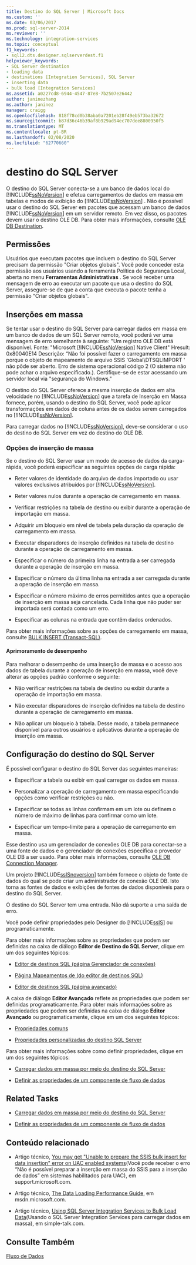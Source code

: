 ```yaml
---
title: Destino do SQL Server | Microsoft Docs
ms.custom: ''
ms.date: 03/06/2017
ms.prod: sql-server-2014
ms.reviewer: ''
ms.technology: integration-services
ms.topic: conceptual
f1_keywords:
- sql12.dts.designer.sqlserverdest.f1
helpviewer_keywords:
- SQL Server destination
- loading data
- destinations [Integration Services], SQL Server
- inserting data
- bulk load [Integration Services]
ms.assetid: a0227cd8-6944-4547-87e8-7b2507e26442
author: janinezhang
ms.author: janinez
manager: craigg
ms.openlocfilehash: 818f78cd0b38aba0a7201eb28f49eb573ba32672
ms.sourcegitcommit: b87d36c46b39af8b929ad94ec707dee8800950f5
ms.translationtype: MT
ms.contentlocale: pt-BR
ms.lasthandoff: 02/08/2020
ms.locfileid: "62770660"
---
```

# <a name="sql-server-destination"></a>destino do SQL Server
  O destino do SQL Server conecta-se a um banco de dados local do [!INCLUDE[ssNoVersion](../../includes/ssnoversion-md.md)] e efetua carregamentos de dados em massa em tabelas e modos de exibição do [!INCLUDE[ssNoVersion](../../includes/ssnoversion-md.md)] . Não é possível usar o destino do SQL Server em pacotes que acessam um banco de dados [!INCLUDE[ssNoVersion](../../includes/ssnoversion-md.md)] em um servidor remoto. Em vez disso, os pacotes devem usar o destino OLE DB. Para obter mais informações, consulte [OLE DB Destination](ole-db-destination.md).  
  
## <a name="permissions"></a>Permissões  
 Usuários que executam pacotes que incluem o destino do SQL Server precisam da permissão "Criar objetos globais". Você pode conceder esta permissão aos usuários usando a ferramenta Política de Segurança Local, aberta no menu **Ferramentas Administrativas** . Se você receber uma mensagem de erro ao executar um pacote que usa o destino do SQL Server, assegure-se de que a conta que executa o pacote tenha a permissão "Criar objetos globais".  
  
## <a name="bulk-inserts"></a>Inserções em massa  
 Se tentar usar o destino do SQL Server para carregar dados em massa em um banco de dados de um SQL Server remoto, você poderá ver uma mensagem de erro semelhante à seguinte: "Um registro OLE DB está disponível. Fonte: "Microsoft [!INCLUDE[ssNoVersion](../../includes/ssnoversion-md.md)] Native Client" Hresult: 0x80040E14 Descrição: “Não foi possível fazer o carregamento em massa porque o objeto de mapeamento de arquivo SSIS 'Global\DTSQLIMPORT ' não pôde ser aberto. Erro de sistema operacional código 2 (O sistema não pode achar o arquivo especificado.). Certifique-se de estar acessando um servidor local via "segurança do Windows."  
  
 O destino do SQL Server oferece a mesma inserção de dados em alta velocidade no [!INCLUDE[ssNoVersion](../../includes/ssnoversion-md.md)] que a tarefa de Inserção em Massa fornece, porém, usando o destino do SQL Server, você pode aplicar transformações em dados de coluna antes de os dados serem carregados no [!INCLUDE[ssNoVersion](../../includes/ssnoversion-md.md)].  
  
 Para carregar dados no [!INCLUDE[ssNoVersion](../../includes/ssnoversion-md.md)], deve-se considerar o uso do destino do SQL Server em vez do destino do OLE DB.  
  
### <a name="bulk-insert-options"></a>Opções de inserção de massa  
 Se o destino do SQL Server usar um modo de acesso de dados da carga-rápida, você poderá especificar as seguintes opções de carga rápida:  
  
-   Reter valores de identidade do arquivo de dados importado ou usar valores exclusivos atribuídos por [!INCLUDE[ssNoVersion](../../includes/ssnoversion-md.md)].  
  
-   Reter valores nulos durante a operação de carregamento em massa.  
  
-   Verificar restrições na tabela de destino ou exibir durante a operação de importação em massa.  
  
-   Adquirir um bloqueio em nível de tabela pela duração da operação de carregamento em massa.  
  
-   Executar disparadores de inserção definidos na tabela de destino durante a operação de carregamento em massa.  
  
-   Especificar o número da primeira linha na entrada a ser carregada durante a operação de inserção em massa.  
  
-   Especificar o número da última linha na entrada a ser carregada durante a operação de inserção em massa.  
  
-   Especificar o número máximo de erros permitidos antes que a operação de inserção em massa seja cancelada. Cada linha que não puder ser importada será contada como um erro.  
  
-   Especificar as colunas na entrada que contêm dados ordenados.  
  
 Para obter mais informações sobre as opções de carregamento em massa, consulte [BULK INSERT &#40;Transact-SQL&#41;](/sql/t-sql/statements/bulk-insert-transact-sql).  
  
#### <a name="performance-improvements"></a>Aprimoramento de desempenho  
 Para melhorar o desempenho de uma inserção de massa e o acesso aos dados de tabela durante a operação de inserção em massa, você deve alterar as opções padrão conforme o seguinte:  
  
-   Não verificar restrições na tabela de destino ou exibir durante a operação de importação em massa.  
  
-   Não executar disparadores de inserção definidos na tabela de destino durante a operação de carregamento em massa.  
  
-   Não aplicar um bloqueio à tabela. Desse modo, a tabela permanece disponível para outros usuários e aplicativos durante a operação de inserção em massa.  
  
## <a name="configuration-of-the-sql-server-destination"></a>Configuração do destino do SQL Server  
 É possível configurar o destino do SQL Server das seguintes maneiras:  
  
-   Especificar a tabela ou exibir em qual carregar os dados em massa.  
  
-   Personalizar a operação de carregamento em massa especificando opções como verificar restrições ou não.  
  
-   Especificar se todas as linhas confirmam em um lote ou definem o número de máximo de linhas para confirmar como um lote.  
  
-   Especificar um tempo-limite para a operação de carregamento em massa.  
  
 Esse destino usa um gerenciador de conexões OLE DB para conectar-se a uma fonte de dados e o gerenciador de conexões especifica o provedor OLE DB a ser usado. Para obter mais informações, consulte [OLE DB Connection Manager](../connection-manager/ole-db-connection-manager.md).  
  
 Um projeto [!INCLUDE[ssISnoversion](../../includes/ssisnoversion-md.md)] também fornece o objeto de fonte de dados do qual se pode criar um administrador de conexão OLE DB. Isto torna as fontes de dados e exibições de fontes de dados disponíveis para o destino do SQL Server.  
  
 O destino do SQL Server tem uma entrada. Não dá suporte a uma saída de erro.  
  
 Você pode definir propriedades pelo Designer do [!INCLUDE[ssIS](../../includes/ssis-md.md)] ou programaticamente.  
  
 Para obter mais informações sobre as propriedades que podem ser definidas na caixa de diálogo **Editor de Destino do SQL Server**, clique em um dos seguintes tópicos:  
  
-   [Editor de destinos SQL &#40;página Gerenciador de conexões&#41;](../sql-destination-editor-connection-manager-page.md)  
  
-   [Página Mapeamentos de &#40;do editor de destinos SQL&#41;](../sql-destination-editor-mappings-page.md)  
  
-   [Editor de destinos SQL &#40;página avançado&#41;](../sql-destination-editor-advanced-page.md)  
  
 A caixa de diálogo **Editor Avançado** reflete as propriedades que podem ser definidas programaticamente. Para obter mais informações sobre as propriedades que podem ser definidas na caixa de diálogo **Editor Avançado** ou programaticamente, clique em um dos seguintes tópicos:  
  
-   [Propriedades comuns](../common-properties.md)  
  
-   [Propriedades personalizadas do destino SQL Server](sql-server-destination-custom-properties.md)  
  
 Para obter mais informações sobre como definir propriedades, clique em um dos seguintes tópicos:  
  
-   [Carregar dados em massa por meio do destino do SQL Server](sql-server-destination.md)  
  
-   [Definir as propriedades de um componente de fluxo de dados](set-the-properties-of-a-data-flow-component.md)  
  
## <a name="related-tasks"></a>Related Tasks  
  
-   [Carregar dados em massa por meio do destino do SQL Server](sql-server-destination.md)  
  
-   [Definir as propriedades de um componente de fluxo de dados](set-the-properties-of-a-data-flow-component.md)  
  
## <a name="related-content"></a>Conteúdo relacionado  
  
-   Artigo técnico, [You may get "Unable to prepare the SSIS bulk insert for data insertion" error on UAC enabled systems](https://go.microsoft.com/fwlink/?LinkId=199482)(Você pode receber o erro “Não é possível preparar a inserção em massa do SSIS para a inserção de dados” em sistemas habilitados para UAC), em support.microsoft.com.  
  
-   Artigo técnico, [The Data Loading Performance Guide](https://go.microsoft.com/fwlink/?LinkId=233700), em msdn.microsoft.com.  
  
-   Artigo técnico, [Using SQL Server Integration Services to Bulk Load Data](https://go.microsoft.com/fwlink/?LinkId=233701)(Usando o SQL Server Integration Services para carregar dados em massa), em simple-talk.com.  
  
## <a name="see-also"></a>Consulte Também  
 [Fluxo de Dados](data-flow.md)  
  
  
